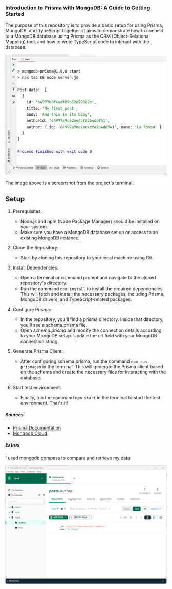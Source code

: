 ### Introduction to Prisma with MongoDB: A Guide to Getting Started
The purpose of this repository is to provide a basic setup for using Prisma, MongoDB, and TypeScript together.
It aims to demonstrate how to connect to a MongoDB database using Prisma as the ORM (Object-Relational Mapping) tool, and how to write TypeScript code to interact with the database.

![Terminal Output](images/output.png)

The image above is a screenshot from the project's terminal.

## Setup
1. Prerequisites:
   - Node.js and npm (Node Package Manager) should be installed on your system.
   - Make sure you have a MongoDB database set up or access to an existing MongoDB instance.

2. Clone the Repository:
   - Start by cloning this repository to your local machine using Git.

3. Install Dependencies: 
   - Open a terminal or command prompt and navigate to the cloned repository's directory.
   - Run the command `npm install` to install the required dependencies. This will fetch and install the necessary packages, including Prisma, MongoDB drivers, and TypeScript-related packages.

4. Configure Prisma:
   - In the repository, you'll find a prisma directory. Inside that directory, you'll see a schema.prisma file.
   - Open *schema.prisma* and modify the connection details according to your MongoDB setup. Update the url field with your MongoDB connection string.

5. Generate Prisma Client:
   - After configuring schema.prisma, run the command `npm run prismagen` in the terminal. This will generate the Prisma client based on the schema and create the necessary files for interacting with the database.

6. Start test environment:
   - Finally, run the command `npm start` in the terminal to start the test environment. That's it!

##### Sources
- [Prisma Documentation](https://www.prisma.io/docs)
- [Mongodb Cloud](https://cloud.mongodb.com)

##### Extras
I used [mongodb compass](https://www.mongodb.com/products/compass) to compare and retrieve my data.

![Mongodb Compass](images/mongo-compass.png)